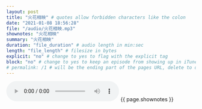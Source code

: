 ```yaml
---
layout: post
title: "火花相映" # quotes allow forbidden characters like the colon
date: "2021-01-08 18:56:28"
file: "/audio/火花相映.mp3"
shownotes: "火花相映"
summary: "火花相映"
duration: "file_duration" # audio length in min:sec
length: "file_length" # filesize in bytes
explicit: "no" # change to yes to flag with the explicit tag
block: "no" # change to yes to keep an episode from showing up in iTunes
# permalink: /1 # will be the ending part of the pages URL, delete to default to the title
---
```


<audio controls>
<source src="{{site.url}}{{site.baseurl}}{{ page.file }}" type="audio/x-mp3">
Your browser does not support the audio element.
</audio>
{{ page.shownotes }}
